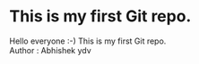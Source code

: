 # This is my first Git repo.

Hello everyone :-)
This is my first Git repo.
<br>
Author : Abhishek ydv
